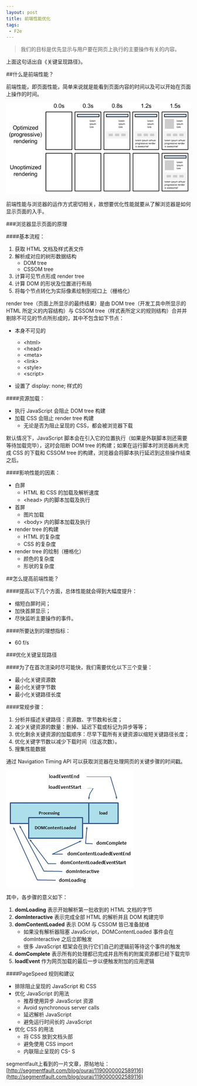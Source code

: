 ```yaml
---
layout: post
title: 前端性能优化
tags:
 - F2e
---
```


> 我们的目标是优先显示与用户要在网页上执行的主要操作有关的内容。

上面这句话出自《关键呈现路径》。
<!--more-->

##什么是前端性能？

前端性能，即页面性能，简单来说就是能看到页面内容的时间以及可以开始在页面上操作的时间。

![Progressive Rendering](/images/progressive-rendering.png)

前端性能与浏览器的运作方式密切相关，故想要优化性能就要从了解浏览器是如何显示页面的入手。

###浏览器显示页面的原理

####基本流程：

1. 获取 HTML 文档及样式表文件
2. 解析成对应的树形数据结构
	- DOM tree
	- CSSOM tree
3. 计算可见节点形成 render tree
4. 计算 DOM 的形状及位置进行布局
5. 将每个节点转化为实际像素绘制到视口上（栅格化）

render tree（页面上所显示的最终结果）是由 DOM tree（开发工具中所显示的 HTML 所定义的内容结构）与 CSSOM tree（样式表所定义的规则结构）合并并剔除不可见的节点所形成的，其中不包含如下节点：

- 本身不可见的

	+ &lt;html&gt;
	+ &lt;head&gt;
	+ &lt;meta&gt;
	+ &lt;link&gt;
	+ &lt;style&gt;
	+ &lt;script&gt;
- 设置了 display: none; 样式的

####资源加载：

- 执行 JavaScript 会阻止 DOM tree 构建
- 加载 CSS 会阻止 render tree 构建
	+ 无论是否为阻止呈现的 CSS，都会被浏览器下载

默认情况下，JavaScript 脚本会在引入它的位置执行（如果是外联脚本则还需要等待加载完毕），这时会阻断 DOM tree 的构建；如果在运行脚本时浏览器尚未完成 CSS 的下载和 CSSOM tree 的构建，浏览器会将脚本执行延迟到这些操作结束之后。

####影响性能的因素：

- 白屏
	- HTML 和 CSS 的加载及解析速度
	- &lt;head&gt; 内的脚本加载及执行
- 首屏
	- 图片加载
	- &lt;body&gt; 内的脚本加载及执行
- render tree 的构建
	- HTML 的复杂度
	- CSS 的复杂度
- render tree 的绘制（栅格化）
	- 颜色的复杂度
	- 形状的复杂度

##怎么提高前端性能？

####提高以下几个方面，总体性能就会得到大幅度提升：

- 缩短白屏时间；
- 加快首屏显示；
- 尽快监听主要操作的事件。

####所要达到的理想指标：

- 60 f/s

###优化关键呈现路径

####为了在首次渲染时尽可能快，我们需要优化以下三个变量：

- 最小化关键资源数
- 最小化关键字节数
- 最小化关键路径长度

####常规步骤：

1. 分析并描述关键路径：资源数、字节数和长度；
2. 减少关键资源的数量：删掉、延迟下载或标记为异步等等；
3. 优化剩余关键资源的加载顺序：尽早下载所有关键资源以缩短关键路径长度；
4. 优化关键字节数以减少下载时间（往返次数）。
5. 搜集性能数据

通过 Navigation Timing API 可以获取浏览器在处理网页的关键步骤的时间戳。

![Part of Navigation Timing Processing Model](/images/dom-navtiming.png)

其中，各步骤的意义如下：

1. **domLoading** 表示开始解析第一批收到的 HTML 文档的字节
2. **domInteractive** 表示完成全部 HTML 的解析并且 DOM 构建完毕
3. **domContentLoaded** 表示 DOM 与 CSSOM 皆已准备就绪
	- 如果没有解析器阻塞 JavaScript，DOMContentLoaded 事件会在 domInteractive 之后立即触发
	- 很多 JavaScript 框架会在执行它们自己的逻辑前等待这个事件的触发
4. **domComplete** 表示所有的处理都已完成并且所有的附属资源都已经下载完毕
5. **loadEvent** 作为网页加载的最后一步以便触发附加的应用逻辑

####PageSpeed 规则和建议

- 排除阻止呈现的 JavaScript 和 CSS
- 优化 JavaScript 的用法
	+ 推荐使用异步 JavaScript 资源
	+ Avoid synchronous server calls
	+ 延迟解析 JavaScript
	+ 避免运行时间长的 JavaScript
- 优化 CSS 的用法
	+ 将 CSS 放到文档头部
	+ 避免使用 CSS import
	+ 内联阻止呈现的 CS- S

segmentfault上看到的一片文章，原帖地址：
[http://segmentfault.com/blog/ourai/1190000002589116](http://segmentfault.com/blog/ourai/1190000002589116)
